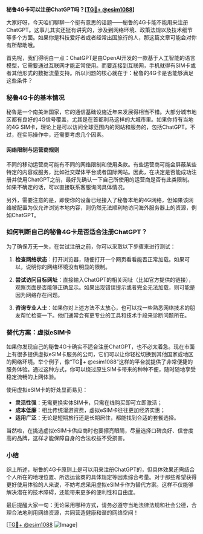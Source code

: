 **秘鲁4G卡可以注册ChatGPT吗？[[TG💪+ @esim1088](https://t.me/s/esim1088)]**

大家好呀，今天咱们聊聊一个挺有意思的话题——秘鲁的4G卡能不能用来注册ChatGPT。这事儿其实还挺有讲究的，涉及到网络环境、政策法规以及技术细节等多个方面。如果你是科技爱好者或者经常出国旅行的人，那这篇文章可能会对你有所帮助哦。

首先呢，我们得明白一点：ChatGPT是由OpenAI开发的一款基于人工智能的语言模型，它需要通过互联网才能正常使用。而要连接到互联网，手机就得有SIM卡或者其他形式的数据流量支持。所以问题的核心就在于：秘鲁的4G卡是否能够满足这些条件？

### 秘鲁4G卡的基本情况

秘鲁是一个南美洲国家，它的通信基础设施近年来发展得相当不错。大部分城市地区都有良好的4G信号覆盖，尤其是在首都利马这样的大城市里。如果你持有当地的4G SIM卡，理论上是可以访问全球范围内的网站和服务的，包括ChatGPT。不过，在实际操作中，还需要考虑几个因素。

#### 网络限制与运营商规则

不同的移动运营商可能有不同的网络限制和使用条款。有些运营商可能会屏蔽某些特定的内容或服务，比如社交媒体平台或者国际网站。因此，在决定是否能成功注册并使用ChatGPT之前，最好先确认一下自己所使用的运营商是否有此类限制。如果不确定的话，可以直接联系客服询问具体情况。

另外，需要注意的是，即使你的设备已经接入了秘鲁本地的4G网络，但如果该网络被配置为仅允许浏览本地内容，则仍然无法顺利地访问海外服务器上的资源，例如ChatGPT。

### 如何判断自己的秘鲁4G卡是否适合注册ChatGPT？

为了确保万无一失，在尝试注册之前，你可以采取以下步骤来进行测试：

1. **检查网络状态**：打开浏览器，随便打开一个网页看看能否正常加载。如果可以，说明你的网络环境没有明显的限制。
   
2. **尝试访问目标网址**：直接输入ChatGPT的相关网址（比如官方提供的链接），观察页面是否能够正确显示。如果出现错误提示或者完全无法加载，则可能是因为网络存在问题。

3. **咨询专业人士**：如果你对上述方法不太放心，也可以找一些熟悉网络技术的朋友帮忙检查一下。他们通常会有更专业的工具和技术手段来诊断问题所在。

### 替代方案：虚拟eSIM卡

如果你发现自己的秘鲁4G卡确实不适合注册ChatGPT，也不必太着急。现在市面上有很多提供虚拟eSIM卡服务的公司，它们可以让你轻松切换到其他国家或地区的网络环境。举个例子，像“TG💪+ @esim1088”这样的平台就提供了非常便捷的服务体验。通过这种方式，你可以绕过原生SIM卡带来的种种不便，随时随地享受稳定流畅的上网体验。

使用虚拟eSIM卡的好处显而易见：
- **灵活性强**：无需更换实体SIM卡，只需在线购买即可立即激活；
- **成本低廉**：相比传统漫游资费，虚拟eSIM卡往往更加经济实惠；
- **适用广泛**：无论是短期旅行还是长期居住，都能找到合适的套餐选择。

当然啦，在挑选虚拟eSIM卡供应商时也要擦亮眼睛，尽量选择口碑良好、信誉度高的品牌，这样才能保障自身的合法权益不受损害。

### 小结

综上所述，秘鲁的4G卡原则上是可以用来注册ChatGPT的，但具体效果还需结合个人所在的地理位置、所选运营商的具体规定等因素综合考量。对于那些希望获得更好使用体验的人来说，不妨考虑采用虚拟eSIM卡作为替代方案。这样不仅能够解决潜在的技术障碍，还能带来更多的便利性和自由度。

最后提醒大家一句：无论采用哪种方式，请务必遵守当地法律法规和社会公德，合理合法地利用网络资源，共同营造健康和谐的网络空间！

[[TG💪+ @esim1088](https://t.me/s/esim1088) ![Image](https://i.postimg.cc/4NQfJmqS/Snipaste-2025-05-13-00-14-12.png)]